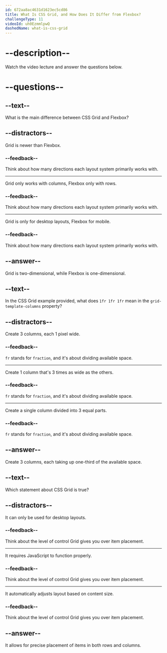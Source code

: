 ```yaml
---
id: 672aa8ac4631d1623ec5cd86
title: What Is CSS Grid, and How Does It Differ from Flexbox?
challengeType: 11
videoId: uh0EzmmlpwQ
dashedName: what-is-css-grid
---
```


# --description--

Watch the video lecture and answer the questions below.

# --questions--

## --text--

What is the main difference between CSS Grid and Flexbox?

## --distractors--

Grid is newer than Flexbox.

### --feedback--

Think about how many directions each layout system primarily works with.

---

Grid only works with columns, Flexbox only with rows.

### --feedback--

Think about how many directions each layout system primarily works with.

---

Grid is only for desktop layouts, Flexbox for mobile.

### --feedback--

Think about how many directions each layout system primarily works with.

## --answer--

Grid is two-dimensional, while Flexbox is one-dimensional.

## --text--

In the CSS Grid example provided, what does `1fr 1fr 1fr` mean in the `grid-template-columns` property?

## --distractors--

Create 3 columns, each 1 pixel wide.

### --feedback--

`fr` stands for `fraction`, and it's about dividing available space.

---

Create 1 column that's 3 times as wide as the others.

### --feedback--

`fr` stands for `fraction`, and it's about dividing available space.

---

Create a single column divided into 3 equal parts.

### --feedback--

`fr` stands for `fraction`, and it's about dividing available space.

## --answer--

Create 3 columns, each taking up one-third of the available space.

## --text--

Which statement about CSS Grid is true?

## --distractors--

It can only be used for desktop layouts.

### --feedback--

Think about the level of control Grid gives you over item placement.

---

It requires JavaScript to function properly.

### --feedback--

Think about the level of control Grid gives you over item placement.

---

It automatically adjusts layout based on content size.

### --feedback--

Think about the level of control Grid gives you over item placement.

## --answer--

It allows for precise placement of items in both rows and columns.

